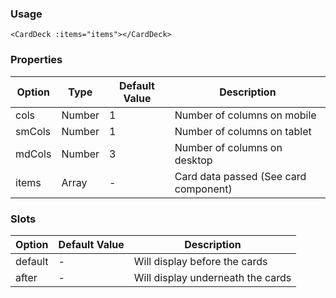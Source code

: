 ### Usage

```
<CardDeck :items="items"></CardDeck>
```

### Properties

| Option | Type | Default Value | Description |
| ------ | ---- | ------------- | ----------- |
| cols  | Number | 1 | Number of columns on mobile |
| smCols  | Number | 1 | Number of columns on tablet |
| mdCols  | Number | 3 | Number of columns on desktop |
| items  | Array | - | Card data passed (See card component) |


### Slots

| Option | Default Value | Description |
| ------ | ------------- | ----------- |
| default | - | Will display before the cards |
| after | - | Will display underneath the cards |